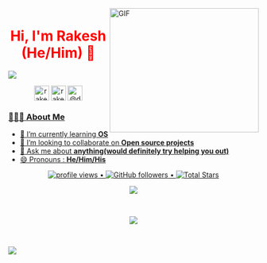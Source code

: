 <a target="_blank">
  <img align="right" height="250" width="300" alt="GIF" src="https://github.com/deephunt3r/deephunt3r/blob/master/image.gif">
</a>

<h1 style= "color: red;" align="center">Hi, I'm Rakesh (He/Him) 👋</h1>
<p >
  <img src="https://readme-typing-svg.herokuapp.com?lines=I'm+a+passionate+Bugbounty+Hunter;I'm+a+Open-source+enthusiast;&width=470&height=45">
</p>
<p align="center">
<a href="https://www.linkedin.com/in/rakesh116/" target="blank"><img align="center" src="https://cdn.jsdelivr.net/npm/simple-icons@3.0.1/icons/linkedin.svg" alt="rakesh-vaddi-4086381b2" height="30" width="30" /></a>
<a href="https://www.instagram.com/rakesh._.116/" target="blank"><img align="center" src="https://cdn.jsdelivr.net/npm/simple-icons@3.0.1/icons/instagram.svg" alt="rakesh._.116" height="30" width="30" /></a>
<a href="https://medium.com/@deephunt3r" target="blank"><img align="center" src="https://cdn.jsdelivr.net/npm/simple-icons@3.0.1/icons/medium.svg" alt="@deephunt3r" height="30" width="30" />
</p>
 <h3> 👨🏻‍💻 About Me </h3>
 
  - 🌱 I’m currently learning **OS**
  - 👯 I’m looking to collaborate on **Open source projects**
  - 💬 Ask me about **anything(would definitely try helping you out)**
  - 😄 Pronouns : **He/Him/His**

<!--[![Rakesh's github activity graph](https://activity-graph.herokuapp.com/graph?username=deephunt3r&theme=xcode)](https://git.io/deephunt3r)-->

<p align="center">
   <img src="https://gpvc.arturio.dev/deephunt3r" alt="profile views"> •  
  <img alt="GitHub followers" src="https://img.shields.io/github/followers/deephunt3r?label=Followers&style=social"> •   
  <img src="https://img.shields.io/github/stars/deephunt3r?label=Stars" alt="Total Stars">
</p>

<p align="center">
  <a>
    <img align="center" src="https://github-readme-streak-stats.herokuapp.com/?user=deephunt3r&theme=dark&hide_border=true"/>
  </a>
</p>
<br>
<p align="center">
<a href="https://github.com/deephunt3r">
  <img align="center" src="https://github-readme-stats.vercel.app/api?username=deephunt3r&show_icons=true&hide_border=true&title_color=ff006e&amp&icon_color=FFFFFF&amp&text_color=4895ef&amp&bg_color=000000&count_private=true&include_all_commits=true"/>


<!--ref="https://github.com/deephunt3r">
  <img align="center" height="195px" src="https://github-readme-stats.vercel.app/api/top-langs/?username=deephunt3r&text_color=FFFFFF&bg_color=000000&title_color=94b4a4&langs_count=15&layout=compact&hide_border=true" />-->
</a>
</p>
</details>
</br>



![](https://github.com/deephunt3r/deephunt3r/blob/master/footer.png)
